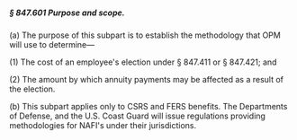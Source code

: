 ##### § 847.601 Purpose and scope. #####

(a) The purpose of this subpart is to establish the methodology that OPM will use to determine—

(1) The cost of an employee's election under § 847.411 or § 847.421; and

(2) The amount by which annuity payments may be affected as a result of the election.

(b) This subpart applies only to CSRS and FERS benefits. The Departments of Defense, and the U.S. Coast Guard will issue regulations providing methodologies for NAFI's under their jurisdictions.